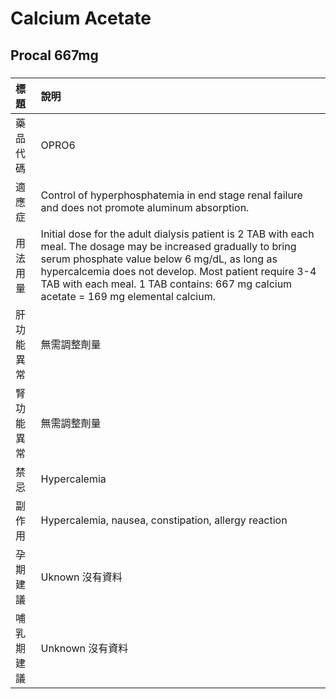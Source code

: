 # Calcium Acetate

## Procal 667mg

##### 

| 標題       | 說明                                                                                                                                                                                                                                                                                                                |
|:-----------|:--------------------------------------------------------------------------------------------------------------------------------------------------------------------------------------------------------------------------------------------------------------------------------------------------------------------|
| 藥品代碼   | OPRO6                                                                                                                                                                                                                                                                                                               |
| 適應症     | Control of hyperphosphatemia in end stage renal failure and does not promote aluminum absorption.                                                                                                                                                                                                                   |
| 用法用量   | Initial dose for the adult dialysis patient is 2 TAB with each meal. The dosage may be increased gradually to bring serum phosphate value below 6 mg/dL, as long as hypercalcemia does not develop. Most patient require 3-4 TAB with each meal. 1 TAB contains: 667 mg calcium acetate = 169 mg elemental calcium. |
| 肝功能異常 | 無需調整劑量                                                                                                                                                                                                                                                                                                        |
| 腎功能異常 | 無需調整劑量                                                                                                                                                                                                                                                                                                        |
| 禁忌       | Hypercalemia                                                                                                                                                                                                                                                                                                        |
| 副作用     | Hypercalemia, nausea, constipation, allergy reaction                                                                                                                                                                                                                                                                |
| 孕期建議   | Uknown 沒有資料                                                                                                                                                                                                                                                                                                     |
| 哺乳期建議 | Unknown 沒有資料                                                                                                                                                                                                                                                                                                    |

